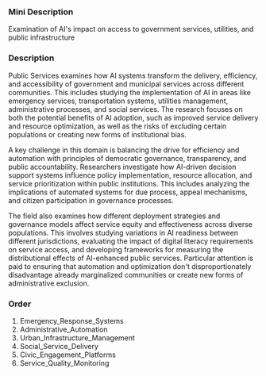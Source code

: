 ### Mini Description

Examination of AI's impact on access to government services, utilities, and public infrastructure

### Description

Public Services examines how AI systems transform the delivery, efficiency, and accessibility of government and municipal services across different communities. This includes studying the implementation of AI in areas like emergency services, transportation systems, utilities management, administrative processes, and social services. The research focuses on both the potential benefits of AI adoption, such as improved service delivery and resource optimization, as well as the risks of excluding certain populations or creating new forms of institutional bias.

A key challenge in this domain is balancing the drive for efficiency and automation with principles of democratic governance, transparency, and public accountability. Researchers investigate how AI-driven decision support systems influence policy implementation, resource allocation, and service prioritization within public institutions. This includes analyzing the implications of automated systems for due process, appeal mechanisms, and citizen participation in governance processes.

The field also examines how different deployment strategies and governance models affect service equity and effectiveness across diverse populations. This involves studying variations in AI readiness between different jurisdictions, evaluating the impact of digital literacy requirements on service access, and developing frameworks for measuring the distributional effects of AI-enhanced public services. Particular attention is paid to ensuring that automation and optimization don't disproportionately disadvantage already marginalized communities or create new forms of administrative exclusion.

### Order

1. Emergency_Response_Systems
2. Administrative_Automation
3. Urban_Infrastructure_Management
4. Social_Service_Delivery
5. Civic_Engagement_Platforms
6. Service_Quality_Monitoring

